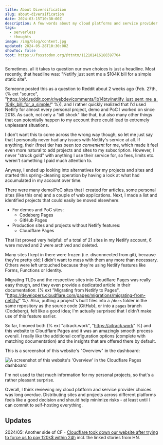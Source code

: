 ```yaml
---
title: About Diversification
slug: about-diversification
date: 2024-03-15T10:30:00Z
description: A few words about my cloud platforms and service provider choices.
tags:
  - serverless
  - thoughts
image: /img/blog/content.jpg
updated: 2024-05-28T10:30:00Z
showToc: false
toot: https://fosstodon.org/@ttntm/112101416186597704
---
```


Sometimes, all it takes to question our own choices is just a headline. Most recently, that headline was: "Netlify just sent me a $104K bill for a simple static site".

Someone posted this as a question to Reddit about 2 weeks ago (Feb. 27th, {% ext "source", "https://old.reddit.com/r/webdev/comments/1b14bty/netlify_just_sent_me_a_104k_bill_for_a_simple/" %}), and I rather quickly realized that I'd used Netlify for almost every personal project, demo and PoC I worked on since 2018. As such, not only a "bill shock" like that, but also many other things that can potentially happen to my account there could lead to extremely unpleasant situations.

I don't want this to come across the wrong way though, so let me just say that I personally never had any issues with Netlify's service at all. If anything, their (free) tier has been _too convenient_ for me, which made it feel even more natural to add projects and sites to my subscription. However, I never "struck gold" with anything I use their service for, so fees, limits etc. weren't something I paid much attention to.

Anyway, I ended up looking into alternatives for my projects and sites and started this spring-cleaning operation by having a look at what had accumulated in my account over time.

There were many demo/PoC sites that I created for articles, some personal sites (like this one) and a couple of web applications. Next, I made a list and identified projects that could easily be moved elsewhere:

- For demos and PoC sites:
    - Codeberg Pages
    - GitHub Pages
- Production sites and projects without Netlify features:
    - Cloudflare Pages

That list proved very helpful: of a total of 21 sites in my Netlify account, 6 were moved and 2 were archived and deleted.

Many sites I kept in there were frozen (i.e. disconnected from git), because they're pretty old; I didn't want to mess with them any more than necessary. Others were left untouched because they're using Netlify features like Forms, Functions or Identity.

Migrating TLDs and the respective sites into Cloudflare Pages was really easy though, and they even provide a dedicated article in their documentation: {% ext "Migrating from Netlify to Pages", "https://developers.cloudflare.com/pages/migrations/migrating-from-netlify/" %}. Also, putting a project's built files into a `/docs` folder in the same repository as the source code (GitHub), or into a `pages` branch (Codeberg), felt like a good idea; I'm actually surprised that I didn't make use of this feature earlier.

So far, I moved both {% ext "aitrack.work", "https://aitrack.work" %} and this website to Cloudflare Pages and it was an amazingly smooth process overall. I really like the additional configuration options (complete with matching documentation) and the insights that are offered there by default.

This is a screenshot of this website's "Overview" in the dashboard:

<img src="/static/img/blog/cfp_overview.jpg" class="img-fluid img-center" alt="A screenshot of this website's 'Overview' in the Cloudflare Pages dashboard">

I'm not used to that much information for my personal projects, so that's a rather pleasant surprise.

Overall, I think reviewing my cloud platform and service provider choices was long overdue. Distributing sites and projects across different platforms feels like a good decision and should help minimize risks - at least until I can commit to self-hosting everything.

## Updates

2024/05: Another side of CF - [Cloudflare took down our website after trying to force us to pay 120k$ within 24h](https://robindev.substack.com/p/cloudflare-took-down-our-website) incl. the linked stories from HN.
